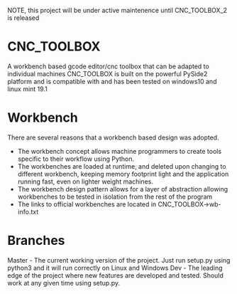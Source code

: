 NOTE, this project will be under active maintenence until CNC_TOOLBOX_2 is released

# CNC_TOOLBOX
 A workbench based gcode editor/cnc toolbox that can be adapted to individual machines
 CNC_TOOLBOX is built on the powerful PySide2 platform and is compatible with and has been 
 tested on windows10 and linux mint 19.1

# Workbench
 There are several reasons that a workbench based design was adopted.
  - The workbench concept allows machine programmers to create tools specific to their workflow using Python.
  - The workbenches are loaded at runtime, and deleted upon changing to different workbench, keeping memory footprint light and 
    the application running fast, even on lighter weight machines.
  - The workbench design pattern allows for a layer of abstraction allowing workbenches to be tested in isolation from the 
    rest of the program
  - The links to official workbenches are located in CNC_TOOLBOX->wb-info.txt 

# Branches
 Master - The current working version of the project. Just run setup.py using python3 and it will run correctly on Linux and  Windows
 Dev - The leading edge of the project where new features are developed and tested. Should work at any given time using setup.py.  
